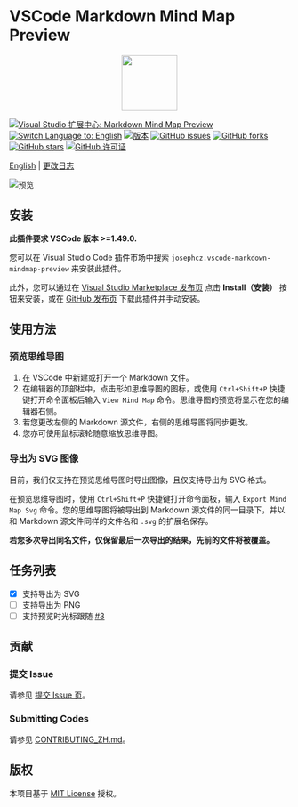 # VSCode Markdown Mind Map Preview
<p align="center"><img width="100" src="https://raw.githubusercontent.com/baobao1270/vscode-markdown-mindmap-preview/master/icon.png"></p>

[![Visual Studio 扩展中心: Markdown Mind Map Preview](https://img.shields.io/badge/Visual%20Studio%20%E6%89%A9%E5%B1%95%E4%B8%AD%E5%BF%83-Markdown%20Mind%20Map%20Preview-blue?logo=visual-studio-code)](https://marketplace.visualstudio.com/items?itemName=josephcz.vscode-markdown-mindmap-preview)
[![Switch Language to: English](https://img.shields.io/badge/Switch%20Language-English-green)](https://github.com/baobao1270/vscode-markdown-mindmap-preview/blob/master/README.md)
[![版本](https://img.shields.io/visual-studio-marketplace/v/josephcz.vscode-markdown-mindmap-preview?label=版本)](https://github.com/baobao1270/vscode-markdown-mindmap-preview/tags)
[![GitHub issues](https://img.shields.io/github/issues/baobao1270/vscode-markdown-mindmap-preview?label=Issues)](https://github.com/baobao1270/vscode-markdown-mindmap-preview/issues)
[![GitHub forks](https://img.shields.io/github/forks/baobao1270/vscode-markdown-mindmap-preview?label=Forks)](https://github.com/baobao1270/vscode-markdown-mindmap-preview/network)
[![GitHub stars](https://img.shields.io/github/stars/baobao1270/vscode-markdown-mindmap-preview?label=Stars)](https://github.com/baobao1270/vscode-markdown-mindmap-preview/stargazers)
[![GitHub 许可证](https://img.shields.io/github/license/baobao1270/vscode-markdown-mindmap-preview?label=许可证)](https://github.com/baobao1270/vscode-markdown-mindmap-preview/blob/master/LICENSE)

[English](https://github.com/baobao1270/vscode-markdown-mindmap-preview/blob/master/README.md) | [更改日志](https://github.com/baobao1270/vscode-markdown-mindmap-preview/blob/master/CHANGELOG_ZH.md)

![预览](https://raw.githubusercontent.com/baobao1270/vscode-markdown-mindmap-preview/master/PREVIEW_ZH.jpg)

## 安装
**此插件要求 VSCode 版本 >=1.49.0.**

您可以在 Visual Studio Code 插件市场中搜索 `josephcz.vscode-markdown-mindmap-preview` 来安装此插件。

此外，您可以通过在 [Visual Studio Marketplace 发布页](https://marketplace.visualstudio.com/items?itemName=josephcz.vscode-markdown-mindmap-preview) 点击 **Install（安装）** 按钮来安装，或在 [GitHub 发布页](https://github.com/baobao1270/vscode-markdown-mindmap-preview/releases) 下载此插件并手动安装。

## 使用方法
### 预览思维导图
1. 在 VSCode 中新建或打开一个 Markdown 文件。
2. 在编辑器的顶部栏中，点击形如思维导图的图标，或使用 `Ctrl+Shift+P` 快捷键打开命令面板后输入 `View Mind Map` 命令。思维导图的预览将显示在您的编辑器右侧。
3. 若您更改左侧的 Markdown 源文件，右侧的思维导图将同步更改。
4. 您亦可使用鼠标滚轮随意缩放思维导图。

### 导出为 SVG 图像
目前，我们仅支持在预览思维导图时导出图像，且仅支持导出为 SVG 格式。

在预览思维导图时，使用 `Ctrl+Shift+P` 快捷键打开命令面板，输入 `Export Mind Map Svg` 命令。您的思维导图将被导出到 Markdown 源文件的同一目录下，并以和 Markdown 源文件同样的文件名和 `.svg` 的扩展名保存。

**若您多次导出同名文件，仅保留最后一次导出的结果，先前的文件将被覆盖。**

## 任务列表
 - [x] 支持导出为 SVG
 - [ ] 支持导出为 PNG
 - [ ] 支持预览时光标跟随 [#3](https://github.com/baobao1270/vscode-markdown-mindmap-preview/issues/3)

## 贡献
### 提交 Issue
请参见 [提交 Issue 页](https://github.com/baobao1270/vscode-markdown-mindmap-preview/issues/new/choose)。

### Submitting Codes
请参见 [CONTRIBUTING_ZH.md](https://github.com/baobao1270/vscode-markdown-mindmap-preview/blob/master/CONTRIBUTING.md)。

## 版权
本项目基于 [MIT License](https://github.com/baobao1270/vscode-markdown-mindmap-preview/blob/master/LICENSE) 授权。
